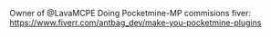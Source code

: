 Owner of @LavaMCPE
Doing Pocketmine-MP commisions
fiver: https://www.fiverr.com/antbag_dev/make-you-pocketmine-plugins

